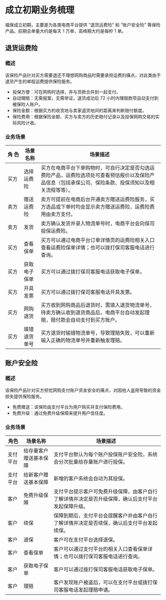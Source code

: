# 成立初期业务梳理

福保成立初期，主要是为各类电商平台提供 “退货运费险” 和 “账户安全险” 等保险产品。前期总单量大约是每天 1 万单，高峰期大约是每秒 1 单。

## 退货运费险

### 概述

该保险产品针对买方需要退还不理想网购商品时需要承担运费的痛点，对此类由于退货产生的单程运费提供保险服务。

- 投保方便：可在网购时选择，并与货款合并到一起支付。
- 自动理赔：无需报案，无需举证，退货成功后 72 小时内理赔款项自动支付到被保险人账户。
- 保险金额：根据买方的收货地与卖家退货地间的距离来判断赔付额度。
- 保险费用：根据保险金额、买方与卖方的历史赔付记录以及投保网购交易的实际风险计收。

### 业务场景

| 角&nbsp;色 | 场景名称 | 场景描述 |
| ---- | -------- | -------- |
| 买方 | 选择运费险 | 买方在电商平台下单购物时，可自行决定是否勾选运费险产品，运费险选项处可查看预估报价以及保险产品信息（包括承保公司、保险条款、投保须知以及相关流程等等）。 |
| 卖方 | 赠送运费险 | 卖方可提前在电商后台开通卖方赠送运费险服务，买方选品或下单时均会显示卖方赠送运费险，运费险费用由卖方支付。 |
| 卖方 | 发货 | 卖方确认发货并录入物流单号时，电商平台会向保司投保运费险。|
| 买方 | 查看保单 | 买方可以通过电商平台订单详情页的运费险相关入口查看运费险保单详情；也可以拨打保司客服电话进行查询。 |
| 买方 | 获取电子保单 | 买方可以通过拨打保司客服电话获取电子保单。 |
| 买方 | 开具发票 | 买方可以通过拨打保司客服电话开具发票。 |
| 买方 | 网购退货 | 买方收到网购商品后退货时，需填入退货物流单号，待卖方确认收到退货商品后，电商平台自动发起理赔，赔付款会自动支付到买方账户。 |
| 买方 | 填错退货单号 | 买方退货时输错物流单号，导致理赔失败，可以重新输入正确的物流单号并重新触发理赔。 |

## 账户安全险

### 概述

该保险产品针对买方担忧网购支付账户资金安全的痛点，对因他人盗用导致的资金损失提供保险服务。

- 免费赠送：该保险由支付平台为用户购买并支付保险费用。
- 免费升级：通过免费升级保障来提升用户信任度。

### 业务场景

| 角色 | 场景名称 | 场景描述 |
| ---- | -------- | -------- |
| 支付平台 | 给存量客户赠送基本保障 | 支付平台默认为每个账户投保账户安全险，系统会分次批量给存量账户进行投保。 |
| 支付平台 | 给新客户赠送基本保障 | 新增的客户系统会自动为其投保。 |
| 客户 | 免费升级保障 | 支付平台提示客户可免费升级保障，由客户自行了解详情并决定是否升级保障，确认后支付平台发起保障升级。 |
| 客户 | 续保 | 保障到期后，支付平台会提醒客户并由客户自行了解详情并决定是否续保，确认后支付平台发起续保。 |
| 客户 | 退保 | 客户可在支付平台选择退保。 |
| 客户 | 查看保单 | 客户可以通过支付平台的相关入口查看保单详情；也可以拨打保司客服电话进行查询。 |
| 客户 | 获取电子保单 | 客户可以通过拨打保司客服电话获取电子保单。 |
| 客户 | 理赔 | 客户发现账户被盗后，可以在支付平台或拨打保司客服电话发起理赔申请。 |
